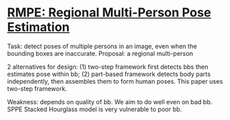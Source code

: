 # [RMPE: Regional Multi-Person Pose Estimation](http://openaccess.thecvf.com/content_ICCV_2017/papers/Fang_RMPE_Regional_Multi-Person_ICCV_2017_paper.pdf)

Task: detect poses of multiple persons in an image, even when the bounding boxes are inaccurate.
Proposal: a regional multi-person

2 alternatives for design: (1) two-step framework first detects bbs then estimates pose within bb; (2) part-based framework detects body parts independently, then assembles them to form human poses. This paper uses two-step framework.

Weakness: depends on quality of bb. We aim to do well even on bad bb. SPPE Stacked Hourglass model is very vulnerable to poor bb.
<!--stackedit_data:
eyJoaXN0b3J5IjpbMzEyNDQ1NzkzXX0=
-->